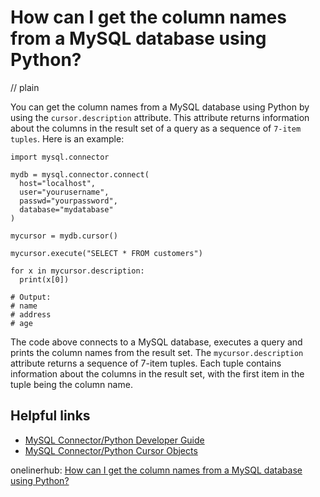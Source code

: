 # How can I get the column names from a MySQL database using Python?
// plain

You can get the column names from a MySQL database using Python by using the `cursor.description` attribute. This attribute returns information about the columns in the result set of a query as a sequence of `7-item tuples`. Here is an example:

```
import mysql.connector

mydb = mysql.connector.connect(
  host="localhost",
  user="yourusername",
  passwd="yourpassword",
  database="mydatabase"
)

mycursor = mydb.cursor()

mycursor.execute("SELECT * FROM customers")

for x in mycursor.description:
  print(x[0])

# Output:
# name
# address
# age
```

The code above connects to a MySQL database, executes a query and prints the column names from the result set. The `mycursor.description` attribute returns a sequence of 7-item tuples. Each tuple contains information about the columns in the result set, with the first item in the tuple being the column name.

## Helpful links
* [MySQL Connector/Python Developer Guide](https://dev.mysql.com/doc/connector-python/en/connector-python-reference.html)
* [MySQL Connector/Python Cursor Objects](https://dev.mysql.com/doc/connector-python/en/connector-python-api-mysqlcursor.html)

onelinerhub: [How can I get the column names from a MySQL database using Python?](https://onelinerhub.com/python-mysql/how-can-i-get-the-column-names-from-a-mysql-database-using-python)